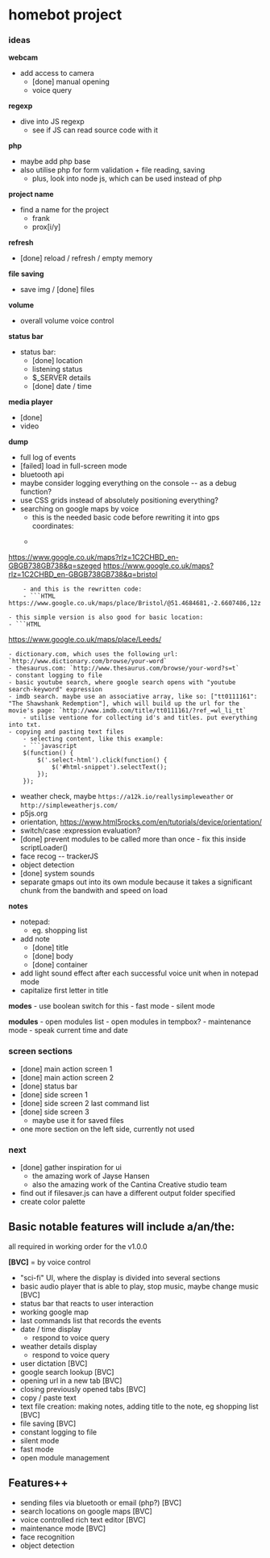 # homebot project

### ideas

**webcam**
- add access to camera
	- [done] manual opening
	- voice query

**regexp**
- dive into JS regexp
	- see if JS can read source code with it

**php**
- maybe add php base
- also utilise php for form validation + file reading, saving
	- plus, look into node js, which can be used instead of php

**project name**
- find a name for the project
	- frank
	- prox[i/y]

**refresh**
- [done] reload / refresh / empty memory

**file saving**
- save img / [done] files

**volume**
- overall volume voice control

**status bar**
- status bar:
	- [done] location
	- listening status
	- $_SERVER details
	- [done] date / time

**media player**
- [done]<audio> player,
- video

**dump**
- full log of events
- [failed] load in full-screen mode
- bluetooth api
- maybe consider logging everything on the console -- as a debug function?
- use CSS grids instead of absolutely positioning everything?
- searching on google maps by voice
	- this is the needed basic code before rewriting it into gps coordinates:
	- ```HTML
https://www.google.co.uk/maps?rlz=1C2CHBD_en-GBGB738GB738&q=szeged
https://www.google.co.uk/maps?rlz=1C2CHBD_en-GBGB738GB738&q=bristol
```
	- and this is the rewritten code:
	- ```HTML
https://www.google.co.uk/maps/place/Bristol/@51.4684681,-2.6607486,12z
```
	- this simple version is also good for basic location:
	- ```HTML
https://www.google.co.uk/maps/place/Leeds/
```
- dictionary.com, which uses the following url: `http://www.dictionary.com/browse/your-word`
- thesaurus.com: `http://www.thesaurus.com/browse/your-word?s=t`
- constant logging to file
- basic youtube search, where google search opens with "youtube search-keyword" expression
- imdb search. maybe use an associative array, like so: ["tt0111161": "The Shawshank Redemption"], which will build up the url for the movie's page: `http://www.imdb.com/title/tt0111161/?ref_=wl_li_tt`
	- utilise ventione for collecting id's and titles. put everything into txt.
- copying and pasting text files
	- selecting content, like this example:
	- ```javascript
    $(function() {
        $('.select-html').click(function() {
            $('#html-snippet').selectText();
        });
    });
```
- weather check, maybe `https://a12k.io/reallysimpleweather` or `http://simpleweatherjs.com/`
- p5js.org
- orientation, https://www.html5rocks.com/en/tutorials/device/orientation/
- switch/case :expression evaluation?
- [done] prevent modules to be called more than once - fix this inside scriptLoader()
- face recog -- trackerJS
- object detection
- [done] system sounds
- separate gmaps out into its own module because it takes a significant chunk from the bandwith and speed on load

**notes**
- notepad:
	- eg. shopping list
- add note
	- [done] title
	- [done] body
	- [done] container
- add light sound effect after each successful voice unit when in notepad mode
- capitalize first letter in title

**modes**
	- use boolean switch for this
	- fast mode
	- silent mode

**modules**
	- open modules list
		- open modules in tempbox?
	- maintenance mode
	- speak current time and date

### screen sections

- [done] main action screen 1
- [done] main action screen 2
- [done] status bar
- [done] side screen 1
- [done] side screen 2 last command list
- [done] side screen 3
	- maybe use it for saved files
- one more section on the left side, currently not used

### next
- [done] gather inspiration for ui
	- the amazing work of Jayse Hansen
	- also the amazing work of the Cantina Creative studio team
- find out if filesaver.js can have a different output folder specified
- create color palette

## Basic notable features will include a/an/the:

all required in working order for the v1.0.0

**[BVC]** = by voice control

- "sci-fi" UI, where the display is divided into several sections
- basic audio player that is able to play, stop music, maybe change music [BVC]
- status bar that reacts to user interaction
- working google map
- last commands list that records the events
- date / time display
	- respond to voice query
- weather details display
	- respond to voice query
- user dictation [BVC]
- google search lookup [BVC]
- opening url in a new tab [BVC]
- closing previously opened tabs [BVC]
- copy / paste text
- text file creation: making notes, adding title to the note, eg shopping list [BVC]
- file saving [BVC]
- constant logging to file
- silent mode
- fast mode
- open module management

## Features++

- sending files via bluetooth or email (php?) [BVC]
- search locations on google maps [BVC]
- voice controlled rich text editor [BVC]
- maintenance mode [BVC]
- face recognition
- object detection
